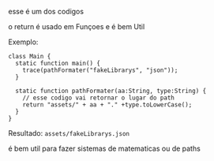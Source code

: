 esse é um dos codigos

o return é usado em Funçoes e é bem Util

Exemplo:
```
class Main {
  static function main() {
    trace(pathFormater("fakeLibrarys", "json"));
  }
  
  static function pathFormater(aa:String, type:String) {
    // esse codigo vai retornar o lugar do path
    return "assets/" + aa + "." +type.toLowerCase();
  }
}
```

Resultado: ``` assets/fakeLibrarys.json ```

é bem util para fazer sistemas de matematicas ou de paths